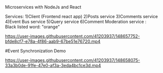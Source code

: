 
Microservices with NodeJs and React 

Services: 
1)Client (Frontend react app)
2)Posts service
3)Comments service
4)Event Bus service
5)Query service
6)Comment Moderation service : Black listed word: "orange"



https://user-images.githubusercontent.com/41203937/148657752-bfde8cf7-e78a-4f86-aab9-67be51e76720.mp4



#Event Synchronization Demo


https://user-images.githubusercontent.com/41203937/148658075-33a3b0de-91fe-47e0-af3a-3eda4bc1ce3d.mp4

